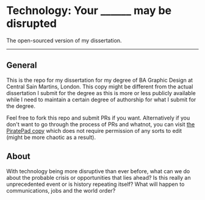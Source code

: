 # Technology: Your ______ may be disrupted

The open-sourced version of my dissertation.

---

## General

This is the repo for my dissertation for my degree of BA Graphic Design at Central Sain Martins, London. This copy might be different from the actual dissertation I submit for the degree as this is more or less publicly available while I need to maintain a certain degree of authorship for what I submit for the degree.

Feel free to fork this repo and submit PRs if you want. Alternatively if you don't want to go through the process of PRs and whatnot, you can visit [the PiratePad copy](http://piratepad.net/geaoHqphXd) which does not require permission of any sorts to edit (might be more chaotic as a result).

## About

With technology being more disruptive than ever before, what can we do about the probable crisis or opportunities that lies ahead? Is this really an unprecedented event or is history repeating itself? What will happen to communications, jobs and the world order?
